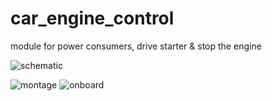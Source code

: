 # car_engine_control
module for power consumers, drive starter &amp; stop the engine

![schematic](https://1.bp.blogspot.com/-MxBv9kkSwWg/V6wmy_c_9OI/AAAAAAAAQak/p2uUUrYMUqUzh_26SEuHaljox7Bzqaa_QCLcB/s1600/car_engine_control_test_schematic.png)

![montage](https://3.bp.blogspot.com/-sLTn_MQ5Jnw/V7VqRfH_5QI/AAAAAAAAQd0/j9W4zdKdFuEnIYacpxkwDIXUZ4UcqD4VgCLcB/s1600/tommy_3.jpg)
![onboard](https://1.bp.blogspot.com/-Asx10PCb6sQ/V7VrEH-q31I/AAAAAAAAQd4/X1QgVd4uVLQ-d_vFziw4YxDvYBXdXfqlQCLcB/s1600/tommy_0.jpg)
